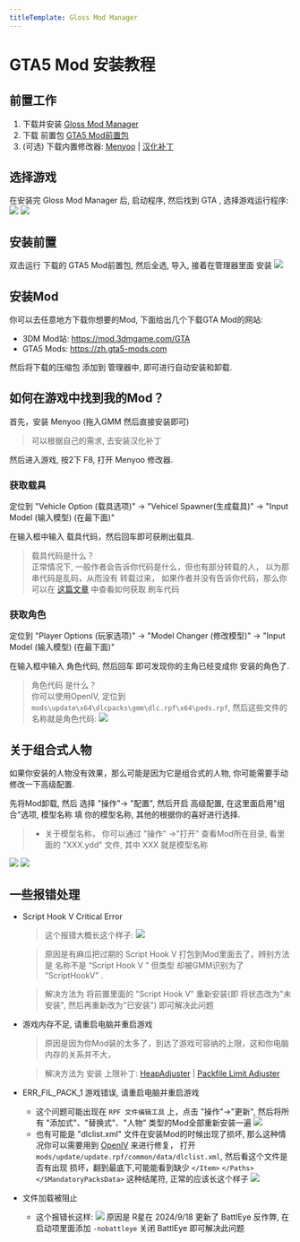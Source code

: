 ```yaml
---
titleTemplate: Gloss Mod Manager
---
```


# GTA5 Mod 安装教程

## 前置工作

1. 下载并安装 [Gloss Mod Manager](https://mod.3dmgame.com/mod/197445)
2. 下载 前置包 [GTA5 Mod前置包](https://cloud.aoe.top/s/KrRfO)
3. (可选) 下载内置修改器: [Menyoo](https://github.com/MAFINS/MenyooSP/releases) | [汉化补丁](https://mod.3dmgame.com/mod/205488)

## 选择游戏

在安装完 Gloss Mod Manager 后, 启动程序, 然后找到 GTA , 选择游戏运行程序:
![](https://mod.3dmgame.com/static/upload/mod/202401/MOD659f911cf0842.png@webp)
![](https://mod.3dmgame.com/static/upload/mod/202401/MOD659f911cd5b92.png@webp)

## 安装前置

双击运行 下载的 GTA5 Mod前置包, 然后全选, 导入, 接着在管理器里面 安装
![](https://mod.3dmgame.com/static/upload/mod/202401/MOD659f918b83e3f.png@webp)


## 安装Mod

你可以去任意地方下载你想要的Mod, 下面给出几个下载GTA Mod的网站:
- 3DM Mod站: https://mod.3dmgame.com/GTA
- GTA5 Mods: https://zh.gta5-mods.com

然后将下载的压缩包 添加到 管理器中, 即可进行自动安装和卸载. 

## 如何在游戏中找到我的Mod？

首先，安装 Menyoo (拖入GMM 然后直接安装即可)
> 可以根据自己的需求, 去安装汉化补丁

然后进入游戏, 按2下 F8,  打开 Menyoo 修改器.

### 获取载具

定位到 "Vehicle Option (载具选项)" -> "Vehicel Spawner(生成载具)" -> "Input Model (输入模型) (在最下面)"

在输入框中输入 载具代码，然后回车即可获刷出载具.
> 载具代码是什么？  
> 正常情况下, 一般作者会告诉你代码是什么，但也有部分转载的人， 以为那串代码是乱码，从而没有 转载过来， 如果作者并没有告诉你代码，那么你可以在 [这篇文章](https://mod.3dmgame.com/wiki/GTA5Mod_Tutorial/s3o4wvaky8#:~:text=%E5%88%B7%E8%BD%A6%E4%BB%A3%E7%A0%81-,%E5%A6%82%E4%BD%95%E6%9F%A5%E7%9C%8B%E5%88%B7%E8%BD%A6%E4%BB%A3%E7%A0%81,-%E4%B8%80%E8%88%AC%EF%BC%8CMod%E4%BD%9C%E8%80%85) 中查看如何获取 刷车代码

### 获取角色

定位到 "Player Options (玩家选项)" -> "Model Changer (修改模型)" -> "Input Model (输入模型) (在最下面)"

在输入框中输入 角色代码, 然后回车 即可发现你的主角已经变成你 安装的角色了.
> 角色代码 是什么？  
> 你可以使用OpenIV, 定位到 `mods\update\x64\dlcpacks\gmm\dlc.rpf\x64\peds.rpf`, 然后这些文件的名称就是角色代码:
> ![](https://mod.3dmgame.com/static/upload/mod/202401/MOD659fa01b5b779.png@webp)

 
## 关于组合式人物

如果你安装的人物没有效果，那么可能是因为它是组合式的人物, 你可能需要手动修改一下高级配置.

先将Mod卸载, 然后 选择 "操作"-> "配置", 然后开启 高级配置, 在这里面启用"组合"选项, 模型名称 填 你的模型名称, 其他的根据你的喜好进行选择.

> - 关于模型名称， 你可以通过 "操作" ->"打开" 查看Mod所在目录, 看里面的 "XXX.ydd" 文件, 其中 XXX 就是模型名称

![](https://mod.3dmgame.com/static/upload/mod/202401/MOD659fa1fa873e8.png@webp)
![](https://mod.3dmgame.com/static/upload/mod/202401/MOD659fa1ca22e91.png@webp)


## 一些报错处理  

- Script Hook V Critical Error
    > 这个报错大概长这个样子:
    ![](https://mod.3dmgame.com/static/upload/mod/202401/MOD65a0a5d8ab169.jpg@webp)

    > 原因是有麻瓜把过期的 Script Hook V 打包到Mod里面去了，辨别方法是 名称不是 “Script Hook V ” 但类型 却被GMM识别为了 “ScriptHookV” .

    > 解决方法为 将前置里面的 "Script Hook V" 重新安装(即 将状态改为"未安装", 然后再重新改为"已安装") 即可解决此问题

- 游戏内存不足, 请重启电脑并重启游戏
    > 原因是因为你Mod装的太多了，到达了游戏可容纳的上限，这和你电脑内存的关系并不大， 

    > 解决方法为 安装 上限补丁: [HeapAdjuster](https://www.gta5-mods.com/tools/heapadjuster) | [Packfile Limit Adjuster](https://www.gta5-mods.com/tools/packfile-limit-adjuster) 


- ERR_FIL_PACK_1 游戏错误, 请重启电脑并重启游戏
  - 这个问题可能出现在 `RPF 文件编辑工具` 上，点击 "操作"->"更新", 然后将所有 "添加式"、"替换式"、"人物" 类型的Mod全部重新安装一遍
    ![](https://mod.3dmgame.com/static/upload/mod/202403/MOD65e979a07ac8f.png@webp)
  - 也有可能是 "dlclist.xml" 文件在安装Mod的时候出现了损坏, 那么这种情况你可以需要用到 [OpenIV](https://mod.3dmgame.com/mod/31262) 来进行修复， 打开 `mods/update/update.rpf/common/data/dlclist.xml`,  然后看这个文件是否有出现 损坏，翻到最底下,可能能看到缺少 `</Item>` `</Paths>` `</SMandatoryPacksData>` 这种结尾符,  正常的应该长这个样子
    ![](https://mod.3dmgame.com/static/upload/mod/202212/MOD6392b1a226e40.jpg@webp)

- 文件加载被阻止
  - 这个报错长这样:
    ![](https://mod.3dmgame.com/static/upload/mod/202409/MOD66ea878039782.jpg@webp)
    原因是 R星在 2024/9/18 更新了 BattlEye 反作弊, 在启动项里面添加 `-nobattleye` 关闭 BattlEye 即可解决此问题